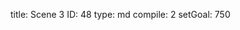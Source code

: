 title:          Scene 3
ID:             48
type:           md
compile:        2
setGoal:        750



